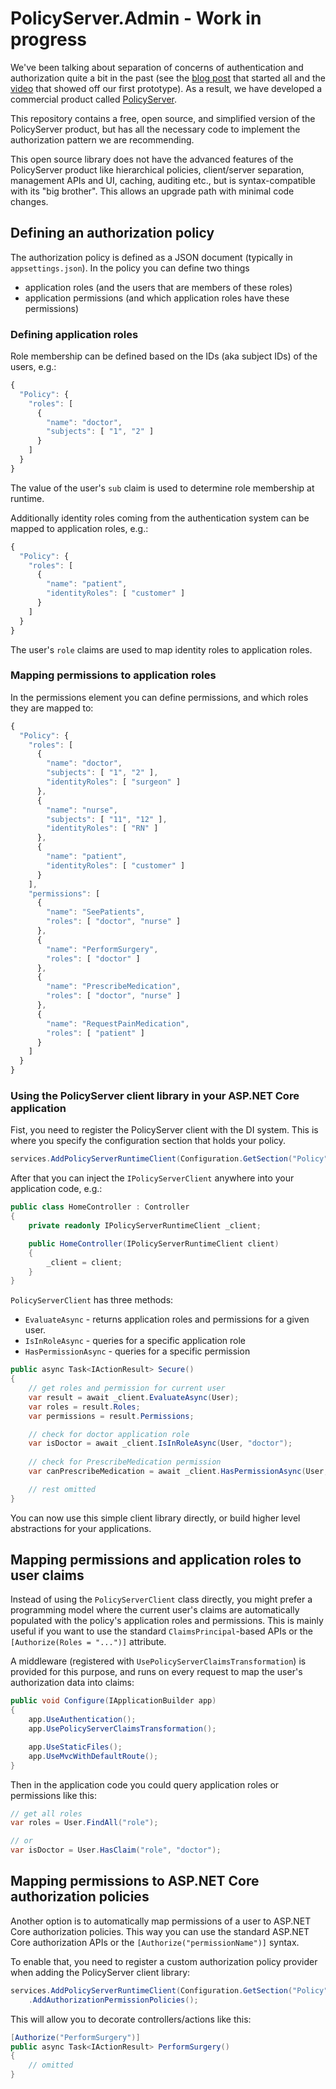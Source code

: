 # PolicyServer.Admin - Work in progress

We've been talking about separation of concerns of authentication and authorization quite a bit in the past (see the [blog post](https://leastprivilege.com/2016/12/16/identity-vs-permissions/) that started all and the [video](https://vimeo.com/223982185) that showed off our first prototype).
As a result, we have developed a commercial product called [PolicyServer](http://solliance.net/products/policyserver).

This repository contains a free, open source, and simplified version of the PolicyServer product, but has all the necessary code to implement the authorization pattern we are recommending.

This open source library does not have the advanced features of the PolicyServer product like hierarchical policies, client/server separation, management APIs and UI, caching, auditing etc., but is syntax-compatible with its "big brother". This allows an upgrade path with minimal code changes.

## Defining an authorization policy
The authorization policy is defined as a JSON document (typically in `appsettings.json`). In the policy you can define two things

* application roles (and the users that are members of these roles)
* application permissions (and which application roles have these permissions)

### Defining application roles
Role membership can be defined based on the IDs (aka subject IDs) of the users, e.g.:

```javascript
{
  "Policy": {
    "roles": [
      {
        "name": "doctor",
        "subjects": [ "1", "2" ]
      }
    ]
  }
}
```

The value of the user's `sub` claim is used to determine role membership at runtime.

Additionally identity roles coming from the authentication system can be mapped to application roles, e.g.:

```javascript
{
  "Policy": {
    "roles": [
      {
        "name": "patient",
        "identityRoles": [ "customer" ]
      }
    ]
  }
}
```

The user's `role` claims are used to map identity roles to application roles.

### Mapping permissions to application roles
In the permissions element you can define permissions, and which roles they are mapped to:

```javascript
{
  "Policy": {
    "roles": [
      {
        "name": "doctor",
        "subjects": [ "1", "2" ],
        "identityRoles": [ "surgeon" ]
      },
      {
        "name": "nurse",
        "subjects": [ "11", "12" ],
        "identityRoles": [ "RN" ]
      },
      {
        "name": "patient",
        "identityRoles": [ "customer" ]
      }
    ],
    "permissions": [
      {
        "name": "SeePatients",
        "roles": [ "doctor", "nurse" ]
      },
      {
        "name": "PerformSurgery",
        "roles": [ "doctor" ]
      },
      {
        "name": "PrescribeMedication",
        "roles": [ "doctor", "nurse" ]
      },
      {
        "name": "RequestPainMedication",
        "roles": [ "patient" ]
      }
    ]
  }
}
```

### Using the PolicyServer client library in your ASP.NET Core application
Fist, you need to register the PolicyServer client with the DI system. This is where you specify the configuration section that holds your policy.

```csharp
services.AddPolicyServerRuntimeClient(Configuration.GetSection("Policy"));
```

After that you can inject the `IPolicyServerClient` anywhere into your application code, e.g.:

```csharp
public class HomeController : Controller
{
    private readonly IPolicyServerRuntimeClient _client;

    public HomeController(IPolicyServerRuntimeClient client)
    {
        _client = client;
    }
}
```

`PolicyServerClient` has three methods:

* `EvaluateAsync` - returns application roles and permissions for a given user.
* `IsInRoleAsync` - queries for a specific application role
* `HasPermissionAsync` - queries for a specific permission

```csharp
public async Task<IActionResult> Secure()
{
    // get roles and permission for current user
    var result = await _client.EvaluateAsync(User);
    var roles = result.Roles;
    var permissions = result.Permissions;

    // check for doctor application role
    var isDoctor = await _client.IsInRoleAsync(User, "doctor");
    
    // check for PrescribeMedication permission
    var canPrescribeMedication = await _client.HasPermissionAsync(User, "PrescribeMedication");

    // rest omitted
}
```

You can now use this simple client library directly, or build higher level abstractions for your applications.

## Mapping permissions and application roles to user claims
Instead of using the `PolicyServerClient` class directly, you might prefer a programming model where the current user's claims are automatically populated with the policy's application roles and permissions. This is mainly useful if you want to use the standard `ClaimsPrincipal`-based APIs or the `[Authorize(Roles = "...")]` attribute.

A middleware (registered with `UsePolicyServerClaimsTransformation`) is provided for this purpose, and runs on every request to map the user's authorization data into claims:

```csharp
public void Configure(IApplicationBuilder app)
{
    app.UseAuthentication();
    app.UsePolicyServerClaimsTransformation();

    app.UseStaticFiles();
    app.UseMvcWithDefaultRoute();
}
```

Then in the application code you could query application roles or permissions like this:

```csharp
// get all roles
var roles = User.FindAll("role");

// or
var isDoctor = User.HasClaim("role", "doctor");
```

## Mapping permissions to ASP.NET Core authorization policies
Another option is to automatically map permissions of a user to ASP.NET Core authorization policies.
This way you can use the standard ASP.NET Core authorization APIs or the `[Authorize("permissionName")]` syntax.

To enable that, you need to register a custom authorization policy provider when adding the PolicyServer client library:

```csharp
services.AddPolicyServerRuntimeClient(Configuration.GetSection("Policy"))
    .AddAuthorizationPermissionPolicies();
```

This will allow you to decorate controllers/actions like this:

```csharp
[Authorize("PerformSurgery")]
public async Task<IActionResult> PerformSurgery()
{
    // omitted
}
```
